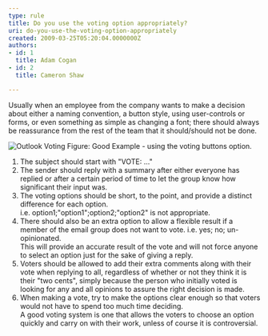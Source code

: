 ```yaml
---
type: rule
title: Do you use the voting option appropriately?
uri: do-you-use-the-voting-option-appropriately
created: 2009-03-25T05:20:04.0000000Z
authors:
- id: 1
  title: Adam Cogan
- id: 2
  title: Cameron Shaw

---
```




<span class='intro'> Usually when an employee from the company wants to make a decision about either a naming convention, a button style, using user-controls or forms, or even something as simple as changing a font; there should always be reassurance from the rest of the team that it should/should not be done. 
 </span>


  <img class="ms-rteCustom-ImageArea" alt="Outlook Voting" src="/PublishingImages/OutlookVoting.gif" /> <span class="ms-rteCustom-FigureGood">Figure&#58;&#160;Good Example - using the voting buttons option.</span>
<ol>
    <li>The subject should start with &quot;VOTE&#58; ...&quot; </li>
    <li>The sender should reply with a summary after either everyone has replied or after a certain period of time to let the group know how significant their input was. </li>
    <li>The voting options should be short, to the point, and provide a distinct difference for each option.<br>
    i.e. option1;&quot;option1&quot;;option2;&quot;option2&quot; is not appropriate. </li>
    <li>There should also be an extra option to allow a flexible result if a member of the email group does not want to vote. i.e. yes; no; un-opinionated.<br>
    This will provide an accurate result of the vote and will not force anyone to select an option just for the sake of giving a reply. </li>
    <li>Voters should be allowed to add their extra comments along with their vote when replying to all, regardless of whether or not they think it is their &quot;two cents&quot;, simply because the person who initially voted is looking for any and all opinions to assure the right decision is made. </li>
    <li>When making a vote, try to make the options clear enough so that voters would not have to spend too much time deciding.<br>
    A good voting system is one that allows the voters to choose an option quickly and carry on with their work, unless of course it is controversial. </li>
</ol>



